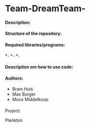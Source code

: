 # Team-DreamTeam-

#### Description:

#### Structure of the repository:


#### Required libraries/programs:
*-
*-
*-

#### Description om how to use code:

#### Authors:

+ Bram Huis
+ Max Burger
+ Moos Middelkoop

####
Project: 

Plankton
